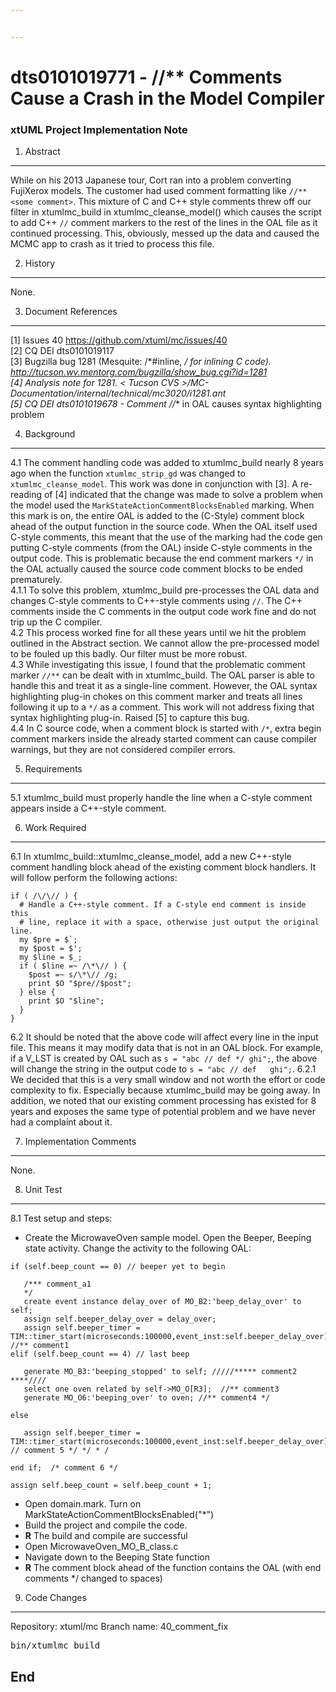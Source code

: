 ```yaml
---


---
```


# dts0101019771 - //** Comments Cause a Crash in the Model Compiler
### xtUML Project Implementation Note  


1. Abstract
-----------
While on his 2013 Japanese tour, Cort ran into a problem converting FujiXerox models.  The customer had used 
comment formatting like ```//** <some comment>```.  This mixture of C and C++ style comments threw off our filter
in xtumlmc_build in xtumlmc_cleanse_model() which causes the script to add C++ ```//``` comment markers to the rest of the lines in the OAL file as it continued processing.  This, obviously, messed up the data and caused the MCMC app to 
crash as it tried to process this file.

2. History
----------
None.

3. Document References
----------------------
[1] Issues 40 <https://github.com/xtuml/mc/issues/40>  
[2] CQ DEI dts0101019117  
[3] Bugzilla bug 1281 (Mesquite: /*#inline, */ for inlining C code). <http://tucson.wv.mentorg.com/bugzilla/show_bug.cgi?id=1281>  
[4] Analysis note for 1281. < Tucson CVS >/MC-Documentation/internal/technical/mc3020/i1281.ant  
[5] CQ DEI dts0101019678 - Comment //** in OAL causes syntax highlighting problem  

4. Background
-------------
4.1  The comment handling code was added to xtumlmc_build nearly 8 years ago when the function ```xtumlmc_strip_gd```
  was changed to ```xtumlmc_cleanse_model```.  This work was done in conjunction with [3].  A re-reading of [4] 
  indicated that the change was made to solve a problem when the model used the
  ```MarkStateActionCommentBlocksEnabled``` marking.  When this mark is on, the entire OAL is added to the (C-Style) 
  comment block ahead of the output function in the source code.  When the OAL itself used C-style comments, this 
  meant that the use of the marking had the code gen putting C-style comments (from the OAL) inside C-style comments
  in the output code.  This is problematic because the end comment markers ```*/``` in the OAL actually caused the 
  source code comment blocks to be ended prematurely.  
4.1.1  To solve this problem, xtumlmc_build pre-processes the OAL data and changes C-style comments to C++-style 
  comments using ```//```.  The C++ comments inside the C comments in the output code work fine and do not trip up 
  the C compiler.  
4.2  This process worked fine for all these years until we hit the problem outlined in the Abstract section.  We cannot
  allow the pre-processed model to be fouled up this badly.  Our filter must be more robust.  
4.3  While investigating this issue, I found that the problematic comment marker ```//**``` can be dealt with in
  xtumlmc_build.  The OAL parser is able to handle this and treat it as a single-line comment.  However, the OAL
  syntax highlighting plug-in chokes on this comment marker and treats all lines following it up to a ```*/``` as a 
  comment.  This work will not address fixing that syntax highlighting plug-in.  Raised [5] to capture this bug.  
4.4  In C source code, when a comment block is started with ```/*```, extra begin comment markers inside the already
  started comment can cause compiler warnings, but they are not considered compiler errors.  

5. Requirements
---------------
5.1  xtumlmc_build must properly handle the line when a C-style comment appears inside a C++-style comment.

6. Work Required
----------------
6.1  In xtumlmc_build::xtumlmc_cleanse_model, add a new C++-style comment handling block ahead of the existing
  comment block handlers.  It will follow perform the following actions:
```
if ( /\/\// ) {
  # Handle a C++-style comment. If a C-style end comment is inside this 
  # line, replace it with a space, otherwise just output the original line.
  my $pre = $`;
  my $post = $';
  my $line = $_;
  if ( $line =~ /\*\// ) {
    $post =~ s/\*\// /g;
    print $O "$pre//$post"; 
  } else {
    print $O "$line";
  }
} 
```

6.2  It should be noted that the above code will affect every line in the input file.  This means it may modify data
  that is not in an OAL block.  For example, if a V_LST is created by OAL such as ```s = "abc // def */ ghi";```, the 
  above will change the string in the output code to ```s = "abc // def   ghi";```.
6.2.1  We decided that this is a very small window and not worth the effort or code complexity to fix.  Especially
  because xtumlmc_build may be going away.  In addition, we noted that our existing comment processing has existed
  for 8 years and exposes the same type of potential problem and we have never had a complaint about it.  
  
7. Implementation Comments
--------------------------
None.

8. Unit Test
------------
8.1 Test setup and steps:
  - Create the MicrowaveOven sample model.  Open the Beeper, Beeping state activity.  Change the activity to the following OAL:

```
if (self.beep_count == 0) // beeper yet to begin

   /*** comment_a1
   */
   create event instance delay_over of MO_B2:'beep_delay_over' to self;
   assign self.beeper_delay_over = delay_over;
   assign self.beeper_timer = TIM::timer_start(microseconds:100000,event_inst:self.beeper_delay_over);
//** comment1 
elif (self.beep_count == 4) // last beep    

   generate MO_B3:'beeping_stopped' to self; /////***** comment2  ****//// 
   select one oven related by self->MO_O[R3];  //** comment3 
   generate MO_O6:'beeping_over' to oven; //** comment4 */

else

   assign self.beeper_timer = TIM::timer_start(microseconds:100000,event_inst:self.beeper_delay_over);  // comment 5 */ */ * /

end if;  /* comment 6 */

assign self.beep_count = self.beep_count + 1;
```

  - Open domain.mark.  Turn on MarkStateActionCommentBlocksEnabled("*")
  - Build the project and compile the code.
  - __R__ The build and compile are successful
  - Open MicrowaveOven_MO_B_class.c
  - Navigate down to the Beeping State function
  - __R__ The comment block ahead of the function contains the OAL (with end comments */ changed to spaces)

9. Code Changes
---------------
Repository: xtuml/mc
Branch name:  40_comment_fix

<pre>
bin/xtumlmc_build
</pre>

End
---


